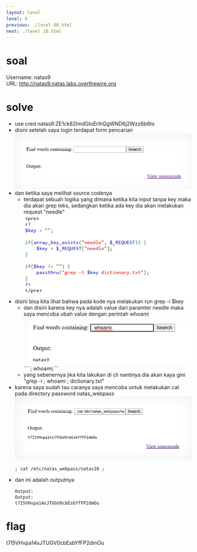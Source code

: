 ```yaml
---
layout: level
level: 9
previous: ./level 08.html
next: ./level 10.html
---
```


# soal
Username: natas9 \
URL:      http://natas9.natas.labs.overthewire.org

# solve
- use cred natas9:ZE1ck82lmdGIoErlhQgWND6j2Wzz6b6ts
- disini setelah saya login terdapat form pencarian
  ![alt text](docs/images/image-13.png)
- dan ketika saya melihat source codenya
  - terdapat sebuah logika yang dimana ketika kita input tanpa key maka dia akan grep teks, sedangkan ketika ada key dia akan melakukan request "needle"
    ![alt text](docs/images/image-14.png)
- disini bisa kita lihat bahwa pada kode nya melakukan run grep -i $key
  - dan disini karena key nya adalah value dari paramter needle maka saya mencoba ubah value dengan perintah whoami
    ![alt text](docs/images/image-15.png)
    ````; whoami;```
  - yang sebenernya jika kita lakukan di cli nantinya dia akan kaya gini "grep -i ; whoami ; dictionary.txt"
- karena saya sudah tau caranya saya mencoba untuk melakukan cat pada directory password natas_webpass
  ![alt text](docs/images/image-16.png)
  ```
  ; cat /etc/natas_webpass/natas10 ;
  ```
- dan ini adalah outputnya
  ```
  Output:
  Output:
  t7I5VHvpa14sJTUGV0cbEsbYfFP2dmOu
  ```

# flag
t7I5VHvpa14sJTUGV0cbEsbYfFP2dmOu